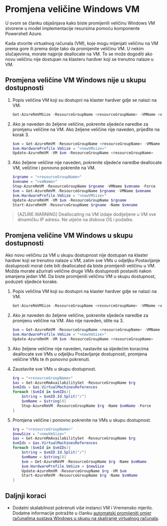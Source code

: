 <properties
    pageTitle="Promjena veličine Windows VM | Microsoft Azure"
    description="Promjena veličine na Windows virtualnog računala stvorene u model implementacije resursima pomoću komponente Powershell Azure."
    services="virtual-machines-windows"
    documentationCenter=""
    authors="Drewm3"
    manager="timlt"
    editor=""
    tags="azure-resource-manager"/>

<tags
    ms.service="virtual-machines-windows"
    ms.workload="na"
    ms.tgt_pltfrm="vm-windows"
    ms.devlang="na"
    ms.topic="article"
    ms.date="10/19/2016"
    ms.author="drewm"/>

    
# <a name="resize-a-windows-vm"></a>Promjena veličine Windows VM

U ovom se članku objašnjava kako biste promijenili veličinu Windows VM stvorene u model implementacije resursima pomoću komponente Powershell Azure.

Kada stvorite virtualnog računala (VM), koje mogu mijenjati veličinu na VM prema gore ili prema dolje tako da promijenite veličinu VM. U nekim slučajevima, morate najprije deallocate na VM. To se može dogoditi ako novu veličinu nije dostupan na klasteru hardver koji se trenutno nalaze u VM.

## <a name="resize-a-windows-vm-not-in-an-availability-set"></a>Promjena veličine VM Windows nije u skupu dostupnosti

1. Popis veličina VM koji su dostupni na klaster hardver gdje se nalazi na VM. 

    ```powershell
    Get-AzureRmVMSize -ResourceGroupName <resourceGroupName> -VMName <vmName> 
    ```

2. Ako je naveden do željene veličine, pokrenite sljedeće naredbe za promjenu veličine na VM. Ako željene veličine nije naveden, prijeđite na korak 3.

    ```powershell
    $vm = Get-AzureRmVM -ResourceGroupName <resourceGroupName> -VMName <vmName>
    $vm.HardwareProfile.VmSize = "<newVMsize>"
    Update-AzureRmVM -VM $vm -ResourceGroupName <resourceGroupName>
    ```

3. Ako željene veličine nije naveden, pokrenite sljedeće naredbe deallocate VM, veličine i ponovno pokrenite na VM.

    ```powershell
    $rgname = "<resourceGroupName>"
    $vmname = "<vmName>"
    Stop-AzureRmVM -ResourceGroupName $rgname -VMName $vmname -Force
    $vm = Get-AzureRmVM -ResourceGroupName $rgname -VMName $vmname
    $vm.HardwareProfile.VmSize = "<newVMSize>"
    Update-AzureRmVM -VM $vm -ResourceGroupName $rgname
    Start-AzureRmVM -ResourceGroupName $rgname -Name $vmname
    ```

> [AZURE.WARNING] Deallocating na VM izdaje dodijeljene u VM sve dinamičku IP adresu. Ne utječe na diskova OS i podatke. 

## <a name="resize-a-windows-vm-in-an-availability-set"></a>Promjena veličine VM Windows u skupu dostupnosti

Ako novu veličinu za VM u skupu dostupnost nije dostupan na klaster hardver koji se trenutno nalaze u VM, zatim sve VMs u odjeljku Postavljanje dostupnosti morat ćete biti deallocated da biste promijenili veličinu u VM. Možda morate ažurirati veličine druge VMs dostupnosti postaviti nakon smanjena jedan VM. Da biste promijenili veličinu VM u skupu dostupnost, poduzeti sljedeće korake.

1. Popis veličina VM koji su dostupni na klaster hardver gdje se nalazi na VM.

    ```powershell
    Get-AzureRmVMSize -ResourceGroupName <resourceGroupName> -VMName <vmName>
    ```

2. Ako je naveden do željene veličine, pokrenite sljedeće naredbe za promjenu veličine na VM. Ako nije naveden, idite na 3.

    ```powershell
    $vm = Get-AzureRmVM -ResourceGroupName <resourceGroupName> -VMName <vmName>
    $vm.HardwareProfile.VmSize = "<newVmSize>"
    Update-AzureRmVM -VM $vm -ResourceGroupName <resourceGroupName>
    ```

3. Ako željene veličine nije naveden, nastavite sa sljedećim koracima deallocate sve VMs u odjeljku Postavljanje dostupnosti, promjena veličine VMs te ih ponovno pokrenuti.

4.  Zaustavite sve VMs u skupu dostupnost.

    ```powershell
    $rg = "<resourceGroupName>"
    $as = Get-AzureRmAvailabilitySet -ResourceGroupName $rg
    $vmIds = $as.VirtualMachinesReferences
    foreach ($vmId in $vmIDs){
        $string = $vmID.Id.Split("/")
        $vmName = $string[8]
        Stop-AzureRmVM -ResourceGroupName $rg -Name $vmName -Force
    } 
    ```
              
5.  Promjena veličine i ponovno pokrenite na VMs u skupu dostupnost.

    ```powershell
    $rg = "<resourceGroupName>"
    $newSize = "<newVmSize>"
    $as = Get-AzureRmAvailabilitySet -ResourceGroupName $rg
    $vmIds = $as.VirtualMachinesReferences
    foreach ($vmId in $vmIDs){
        $string = $vmID.Id.Split("/")
        $vmName = $string[8]
        $vm = Get-AzureRmVM -ResourceGroupName $rg -Name $vmName
        $vm.HardwareProfile.VmSize = $newSize
        Update-AzureRmVM -ResourceGroupName $rg -VM $vm
        Start-AzureRmVM -ResourceGroupName $rg -Name $vmName
    }
    ```

## <a name="next-steps"></a>Daljnji koraci

- Dodatni skalabilnost pokrenuti više instanci VM i Vremensko mjerilo. Dodatne informacije potražite u članku [automatski promijeniti omjer računalima sustava Windows u skupu na skaliranje virtualnog računala](../virtual-machine-scale-sets/virtual-machine-scale-sets-windows-autoscale.md).



